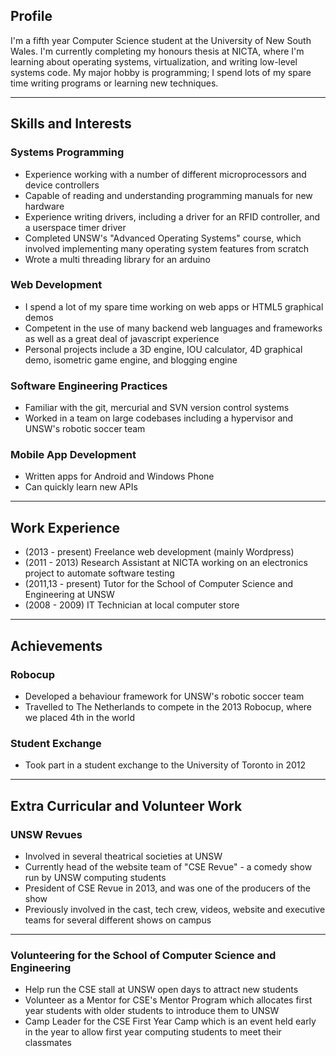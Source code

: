 ## Profile
I'm a fifth year Computer Science student at the University of New South Wales.
I'm currently completing my honours thesis at NICTA, where I'm learning
about operating systems, virtualization, and writing low-level systems code.
My major hobby is programming; I spend lots of my spare time writing programs or
learning new techniques.

------------
## Skills and Interests
### Systems Programming
- Experience working with a number of different microprocessors and device controllers
- Capable of reading and understanding programming manuals for new hardware
- Experience writing drivers, including a driver for an RFID controller, and a
  userspace timer driver
- Completed UNSW's "Advanced Operating Systems" course, which involved
  implementing many operating system features from scratch
- Wrote a multi threading library for an arduino

### Web Development
- I spend a lot of my spare time working on web apps or HTML5 graphical demos
- Competent in the use of many backend web languages and frameworks as well as a great deal of
  javascript experience
- Personal projects include a 3D engine, IOU
  calculator, 4D graphical demo, isometric game engine, and blogging engine

### Software Engineering Practices
- Familiar with the git, mercurial and SVN version control systems
- Worked in a team on large codebases including a hypervisor and UNSW's robotic
  soccer team

### Mobile App Development
- Written apps for Android and Windows Phone
- Can quickly learn new APIs

--------
## Work Experience
- (2013 - present) Freelance web development (mainly Wordpress)
- (2011 - 2013) Research Assistant at NICTA working on an electronics
  project to automate software testing
- (2011,13 - present) Tutor for the School of Computer Science and Engineering
  at UNSW
- (2008 - 2009) IT Technician at local computer store

--------
## Achievements
### Robocup
- Developed a behaviour framework for UNSW's robotic soccer team
- Travelled to The Netherlands to compete in the 2013 Robocup, where
  we placed 4th in the world

### Student Exchange
- Took part in a student exchange to the University of Toronto in 2012

----------
## Extra Curricular and Volunteer Work
### UNSW Revues
- Involved in several theatrical societies at UNSW
- Currently head of the website team of "CSE Revue" - a comedy show run by
UNSW computing students
- President of CSE Revue in 2013, and was one of the producers of the show
- Previously involved in the cast, tech crew, videos, website and executive teams for several
different shows on campus

-----
### Volunteering for the School of Computer Science and Engineering
- Help run the CSE stall at UNSW open days to attract new students
- Volunteer as a Mentor for CSE's Mentor Program which allocates first year
  students with older students to introduce them to UNSW
- Camp Leader for the CSE First Year Camp which is an event held early in
  the year to allow first year computing students to meet their classmates
